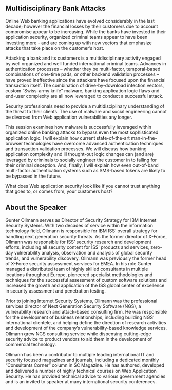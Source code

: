 ## Multidisciplinary Bank Attacks

Online Web banking applications have evolved considerably in the last
decade; however the financial losses by their customers due to account
compromise appear to be increasing. While the banks have invested in
their application security, organized criminal teams appear to have been
investing more - and are coming up with new vectors that emphasize
attacks that take place on the customer’s host.

Attacking a bank and its customers is a multidisciplinary activity
engaged by well organized and well funded international criminal teams.
Advances in authentication processes – whether they be multi-factor,
temporal-based combinations of one-time pads, or other backend
validation processes – have proved ineffective since the attackers have
focused upon the financial transaction itself. The combination of
drive-by-download infection vectors, custom “Swiss-army knife” malware,
banking application logic flaws and end-user complexity are all now
leveraged to conduct a successful attack.

Security professionals need to provide a multidisciplinary understanding
of the threat to their clients. The use of malware and social
engineering cannot be divorced from Web application vulnerabilities any
longer.

This session examines how malware is successfully leveraged within
organized online banking attacks to bypass even the most sophisticated
application logic. I will explain how current state-of-the-art
man-in-the-browser technologies have overcome advanced authentication
techniques and transaction validation processes. We will discuss how
banking application complexity and ill thought-out logic changes can
(and are) leveraged by criminals to socially engineer the customer in to
falling for their criminal deception. And, finally, I will explain how
even out-of-band multi-factor authentication systems such as SMS-based
tokens are likely to be bypassed in the future.

What does Web application security look like if you cannot trust
anything that goes to, or comes from, your customers host?

## About the Speaker

Gunter Ollmann serves as Director of Security Strategy for IBM Internet
Security Systems. With two decades of service within the information
technology field, Ollmann is responsible for IBM ISS’ overall strategy
for handling next generation security threats. As the former director of
X-Force, Ollmann was responsible for ISS’ security research and
development efforts, including all security content for ISS' products
and services, zero-day vulnerability analysis, observation and analysis
of global security trends, and vulnerability discovery. Ollmann was
previously the former head of X-Force security assessment services for
EMEA. In his role Gunter managed a distributed team of highly skilled
consultants in multiple locations throughout Europe, pioneered
specialist methodologies and techniques for the successful assessment of
custom software solutions and increased the growth and application of
the ISS global center of excellence in security assessment and
penetration testing.

Prior to joining Internet Security Systems, Ollmann was the professional
services director of Next Generation Security Software (NGS), a
vulnerability research and attack-based consulting firm. He was
responsible for the development of business relationships, including
building NGS’ international clientele, and helping define the direction
of research activities and development of the company’s
vulnerability-based knowledge services. Ollmann grew NGS consulting
service while dispensing cutting-edge security advice to product vendors
to aid them in the development of commercial technology.

Ollmann has been a contributor to multiple leading international IT and
security focused magazines and journals, including a dedicated monthly
“Consultants Corner” column in SC Magazine. He has authored, developed
and delivered a number of highly technical courses on Web Application
Security. He has provided technical advice to various government
agencies and is an invited to speaker at many international security
conferences.